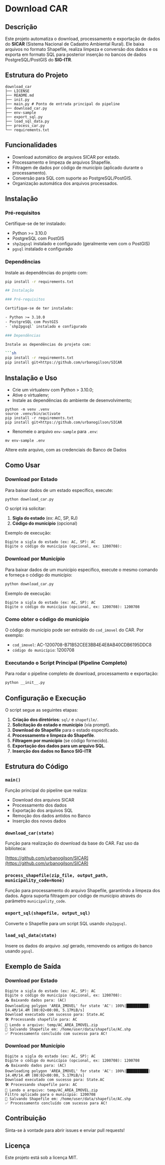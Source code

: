 # Download CAR

## Descrição

Este projeto automatiza o download, processamento e exportação de dados do **SICAR**
(Sistema Nacional de Cadastro Ambiental Rural). Ele baixa arquivos no formato Shapefile,
realiza limpeza e conversão dos dados e os exporta em formato SQL para posterior inserção
no bancos de dados PostgreSQL/PostGIS do **SIG-ITR**.

## Estrutura do Projeto

```
download_car
├── LICENSE
├── README.md
├── init.py
├── main.py # Ponto de entrada principal do pipeline
├── download_car.py
├── env-sample
├── export_sql.py
├── load_sql_data.py
├── process_car.py
└── requirements.txt
```

## Funcionalidades

- Download automático de arquivos SICAR por estado.
- Processamento e limpeza de arquivos Shapefile.
- Filtragem de dados por código de município (aplicado durante o processamento).
- Conversão para SQL com suporte ao PostgreSQL/PostGIS.
- Organização automática dos arquivos processados.

## Instalação

### Pré-requisitos

Certifique-se de ter instalado:

- Python >= 3.10.0
- PostgreSQL com PostGIS
- `shp2pgsql` instalado e configurado (geralmente vem com o PostGIS)
- `pgsql` instalado e configurado

### Dependências

Instale as dependências do projeto com:

```sh
pip install -r requirements.txt

## Instalação

### Pré-requisitos

Certifique-se de ter instalado:

- Python >= 3.10.0
- PostgreSQL com PostGIS
- `shp2pgsql` instalado e configurado

### Dependências

Instale as dependências do projeto com:

```sh
pip install -r requirements.txt
pip install git+https://github.com/urbanogilson/SICAR
```

## Instalação e Uso

* Crie um virtualenv com Python > 3.10.0;
* Ative o virtualenv;
* Instale as dependências do ambiente de desenvolvimento;

```
python -m venv .venv
source .venv/bin/activate
pip install -r requirements.txt
pip install git+https://github.com/urbanogilson/SICAR
```

* Renomeie o arquivo `env-sample` para `.env`:

```
mv env-sample .env
```

Altere este arquivo, com as credenciais do Banco de Dados

## Como Usar

### Download por Estado

Para baixar dados de um estado específico, execute:

```sh
python download_car.py
```

O script irá solicitar:

1. **Sigla do estado** (ex: AC, SP, RJ)
2. **Código do município** (opcional)

Exemplo de execução:

```
Digite a sigla do estado (ex: AC, SP): AC
Digite o código do município (opcional, ex: 1200708): 
```

### Download por Município

Para baixar dados de um município específico, execute o mesmo comando e forneça o código do município:

```sh
python download_car.py
```

Exemplo de execução:

```
Digite a sigla do estado (ex: AC, SP): AC
Digite o código do município (opcional, ex: 1200708): 1200708
```

### Como obter o código do município

O código do município pode ser extraído do `cod_imovel` do CAR. Por exemplo:

- `cod_imovel`: AC-1200708-B71B52CEE3BB4E4E8AB40CDB6195DDC8
- `código do município`: 1200708

### Executando o Script Principal (Pipeline Completo)

Para rodar o pipeline completo de download, processamento e exportação:

```sh
python __init__.py
```

## Configuração e Execução

O script segue as seguintes etapas:

1. **Criação dos diretórios**: `sql/` e `shapefile/`.
2. **Solicitação do estado e município** (via prompt).
3. **Download do Shapefile** para o estado especificado.
4. **Processamento e limpeza do Shapefile**.
5. **Filtragem por município** (se código fornecido).
6. **Exportação dos dados para um arquivo SQL**.
7. **Inserção dos dados no Banco SIG-ITR**

## Estrutura do Código

### `main()`

Função principal do pipeline que realiza:

- Download dos arquivos SICAR
- Processamento dos dados
- Exportação dos arquivos SQL
- Remoção dos dados antidos no Banco
- Inserção dos novos dados

### `download_car(state)`

Função para realização do download da base do CAR. Faz uso da biblioteca:

[https://github.com/urbanogilson/SICAR](https://github.com/urbanogilson/SICAR)

### `process_shapefile(zip_file, output_path, municipality_code=None)`

Função para processamento do arquivo Shapefile, garantindo a limpeza dos dados.
Agora suporta filtragem por código de município através do parâmetro `municipality_code`.

### `export_sql(shapefile, output_sql)`

Converte o Shapefile para um script SQL usando `shp2pgsql`.

### `load_sql_data(state)`

Insere os dados do arquivo .sql gerado, removendo os antigos do banco usando `pgsql`.

## Exemplo de Saída

### Download por Estado

```
Digite a sigla do estado (ex: AC, SP): AC
Digite o código do município (opcional, ex: 1200708): 
📥 Baixando dados para: (AC)
Downloading polygon 'AREA_IMOVEL' for state 'AC': 100%|██████████| 14.4M/14.4M [00:02<00:00, 5.17MiB/s]
Download executado com sucesso para: State.AC
🛠 Processando shapefile para: AC
🔄 Lendo o arquivo: temp/AC_AREA_IMOVEL.zip
💾 Salvando Shapefile em: /home/user/data/shapefile/AC.shp
✅ Processamento concluído com sucesso para AC!
```

### Download por Município

```
Digite a sigla do estado (ex: AC, SP): AC
Digite o código do município (opcional, ex: 1200708): 1200708
📥 Baixando dados para: (AC)
Downloading polygon 'AREA_IMOVEL' for state 'AC': 100%|██████████| 14.4M/14.4M [00:02<00:00, 5.17MiB/s]
Download executado com sucesso para: State.AC
🛠 Processando shapefile para: AC
🔄 Lendo o arquivo: temp/AC_AREA_IMOVEL.zip
Filtro aplicado para o município: 1200708
💾 Salvando Shapefile em: /home/user/data/shapefile/AC.shp
✅ Processamento concluído com sucesso para AC!
```

## Contribuição

Sinta-se à vontade para abrir issues e enviar pull requests!

## Licença

Este projeto está sob a licença MIT.